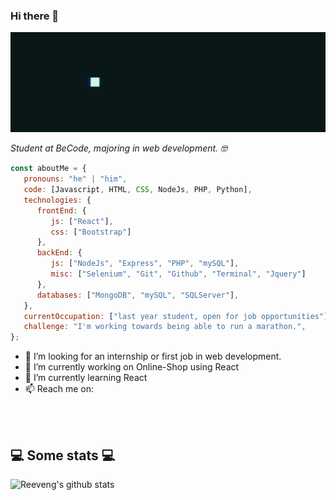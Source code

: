 ### Hi there 👋


<img src="https://raw.githubusercontent.com/Ahmad-Hendi/General-Photos/main/Gif/hereWeAre.gif" width="100%" height="160vh"/>


<p><em>Student at BeCode<a href="https://becode.org/fr/"></a>, majoring in web development. 🤓 </br>
</em></p>


```javascript
const aboutMe = {
   pronouns: "he" | "him",
   code: [Javascript, HTML, CSS, NodeJs, PHP, Python],
   technologies: {
      frontEnd: {
         js: ["React"],
         css: ["Bootstrap"]
      },
      backEnd: {
         js: ["NodeJs", "Express", "PHP", "mySQL"],
         misc: ["Selenium", "Git", "Github", "Terminal", "Jquery"]
      },
      databases: ["MongoDB", "mySQL", "SQLServer"],  
   },
   currentOccupation: ["last year student, open for job opportunities"],
   challenge: "I'm working towards being able to run a marathon.",
};
```

- 🤔 I’m looking for an internship or first job in web development.
- 🔭 I’m currently working on Online-Shop using React
- 🌱 I’m currently learning React 
- 📫 Reach me on: 



</br></br>
<h2>💻 Some stats 💻</h2>

![Reeveng's github stats](https://github-readme-stats.vercel.app/api?username=Ahmad-Hendi&show_icons=true&title_color=fff&icon_color=79ff97&text_color=9f9f9f&bg_color=151515)




